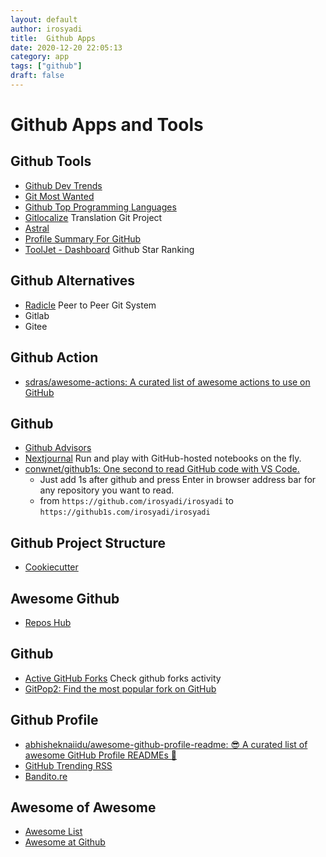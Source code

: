 ```yaml
---
layout: default
author: irosyadi
title:  Github Apps
date: 2020-12-20 22:05:13
category: app
tags: ["github"]
draft: false
---
```


# Github Apps and Tools

## Github Tools
- [Github Dev Trends](https://www.baresquare.com/github-devtrends/)
- [Git Most Wanted](https://gitmostwanted.com/)
- [Github Top Programming Languages](https://githut.info/)
- [Gitlocalize](https://gitlocalize.com/) Translation Git Project
- [Astral](https://app.astralapp.com/auth)
- [Profile Summary For GitHub](https://profile-summary-for-github.com/search)
- [ToolJet - Dashboard](https://app.tooljet.io/applications/github-star-ranking) Github Star Ranking

## Github Alternatives
- [Radicle](http://radicle.xyz/#/beta) Peer to Peer Git System
- Gitlab
- Gitee

## Github Action
- [sdras/awesome-actions: A curated list of awesome actions to use on GitHub](https://github.com/sdras/awesome-actions)

## Github
- [Github Advisors](https://education.github.com/teachers/advisors)
- [Nextjournal](https://github.nextjournal.com/) Run and play with GitHub-hosted notebooks on the fly.
- [conwnet/github1s: One second to read GitHub code with VS Code.](https://github.com/conwnet/github1s)    
    - Just add 1s after github and press Enter in browser address bar for any repository you want to read.
    - from `https://github.com/irosyadi/irosyadi` to `https://github1s.com/irosyadi/irosyadi`
    
## Github Project Structure
- [Cookiecutter](https://drivendata.github.io/cookiecutter-data-science/)

## Awesome Github
- [Repos Hub](https://reposhub.com/)

## Github
- [Active GitHub Forks](https://techgaun.github.io/active-forks/index.html) Check github forks activity
- [GitPop2: Find the most popular fork on GitHub](http://gitpop2.herokuapp.com/)

## Github Profile
- [abhisheknaiidu/awesome-github-profile-readme: 😎 A curated list of awesome GitHub Profile READMEs 📝](https://github.com/abhisheknaiidu/awesome-github-profile-readme)
- [GitHub Trending RSS](https://mshibanami.github.io/GitHubTrendingRSS/)
- [Bandito.re](https://bandito.re/)

## Awesome of Awesome
- [Awesome List](https://awesomelists.top/)
- [Awesome at Github](https://github.com/sindresorhus/awesome)